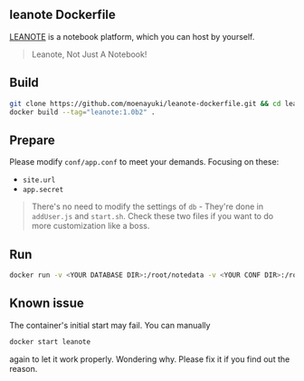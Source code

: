 ## leanote Dockerfile

[LEANOTE](http://leanote.com/) is a notebook platform, which you can host by yourself.

> Leanote, Not Just A Notebook!

## Build

```bash
git clone https://github.com/moenayuki/leanote-dockerfile.git && cd leanote-dockerfile
docker build --tag="leanote:1.0b2" .
```

## Prepare

Please modify `conf/app.conf` to meet your demands. Focusing on these:

- `site.url`
- `app.secret`

> There's no need to modify the settings of `db` - They're done in `addUser.js` and `start.sh`. Check these two files if you want to do more customization like a boss.

## Run

```bash
docker run -v <YOUR DATABASE DIR>:/root/notedata -v <YOUR CONF DIR>:/root/leanote/conf -p <YOUR PORT>:80 -d --name leanote leanote:1.0b2
```

## Known issue

The container's initial start may fail. You can manually

```bash
docker start leanote
```

again to let it work properly. Wondering why. Please fix it if you find out the reason.